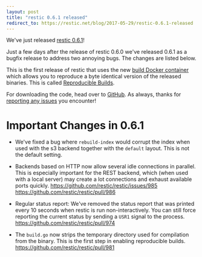 ```yaml
---
layout: post
title: "restic 0.6.1 released"
redirect_to: https://restic.net/blog/2017-05-29/restic-0.6.1-released
---
```


We've just released [restic 0.6.1](https://github.com/restic/restic/releases/tag/v0.6.1)!

Just a few days after the release of restic 0.6.0 we've released 0.6.1 as a bugfix release to address two annoying bugs. The changes are listed below.

This is the first release of restic that uses the new [build Docker container](https://github.com/restic/builder) which allows you to reproduce a byte identical version of the released binaries. This is called [Reproducible Builds](https://reproducible-builds.org/).

For downloading the code, head over to [GitHub](https://github.com/restic/restic/releases/tag/v0.6.1).
As always, thanks for [reporting any issues](https://github.com/restic/restic/issues/new) you encounter!

Important Changes in 0.6.1
==========================

 * We've fixed a bug where `rebuild-index` would corrupt the index when used
   with the s3 backend together with the `default` layout. This is not the
   default setting.

 * Backends based on HTTP now allow several idle connections in parallel. This
   is especially important for the REST backend, which (when used with a local
   server) may create a lot connections and exhaust available ports quickly.
   https://github.com/restic/restic/issues/985
   https://github.com/restic/restic/pull/986

 * Regular status report: We've removed the status report that was printed
   every 10 seconds when restic is run non-interactively. You can still force
   reporting the current status by sending a `USR1` signal to the process.
   https://github.com/restic/restic/pull/974

 * The `build.go` now strips the temporary directory used for compilation from
   the binary. This is the first step in enabling reproducible builds.
   https://github.com/restic/restic/pull/981
